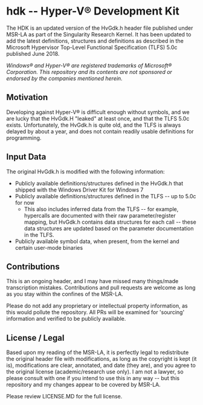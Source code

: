 # hdk -- Hyper-V® Development Kit

The HDK is an updated version of the HvGdk.h header file published under MSR-LA as part of the Singularity Research Kernel. It has been updated to add the latest definitions, structures and definitions as described in the Microsoft Hypervisor Top-Level Functional Specification (TLFS) 5.0c published June 2018.

_Windows® and Hyper-V® are registered trademarks of Microsoft® Corporation. This repository and its contents are not sponsored or endorsed by the companies mentioned herein._

## Motivation

Developing against Hyper-V® is difficult enough without symbols, and we are lucky that the HvGdk.H "leaked" at least once, and that the TLFS 5.0c exists. Unfortunately, the HvGdk.h is quite old, and the TLFS is always delayed by about a year, and does not contain readily usable definitions for programming.

## Input Data

The original HvGdk.h is modified with the following information:

* Publicly available definitions/structures defined in the HvGdk.h that shipped with the Windows Driver Kit for Windows 7
* Publicly available definitions/structures defined in the TLFS -- up to 5.0c for now
  * This also includes inferred data from the TLFS -- for example, hypercalls are documented with their raw parameter/register mapping, but HvGdk.h contains data structures for each call -- these data structures are updated based on the parameter documentation in the TLFS.
* Publicly available symbol data, when present, from the kernel and certain user-mode binaries

## Contributions

This is an ongoing header, and I may have missed many things/made transcription mistakes. Contributions and pull requests are welcome as long as you stay within the confines of the MSR-LA.

Please do not add any proprietary or intellectual property information, as this would pollute the repository. All PRs will be examined for 'sourcing' information and verified to be publicly available.

## License / Legal

Based upon my reading of the MSR-LA, it is perfectly legal to redistribute the original header file with modifications, as long as the copyright is kept (it is), modifications are clear, annotated, and date (they are), and you agree to the original license (academic/research use only). I am not a lawyer, so please consult with one if you intend to use this in any way -- but this repository and my changes appear to be covered by MSR-LA.

Please review LICENSE.MD for the full license.
